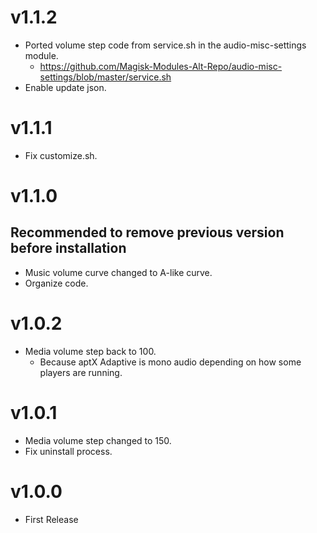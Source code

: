 # v1.1.2

- Ported volume step code from service.sh in the audio-misc-settings module.
  - https://github.com/Magisk-Modules-Alt-Repo/audio-misc-settings/blob/master/service.sh
-  Enable update json.

# v1.1.1

- Fix customize.sh.

# v1.1.0
## Recommended to remove previous version before installation

- Music volume curve changed to A-like curve.
- Organize code.

# v1.0.2

- Media volume step back to 100.
  - Because aptX Adaptive is mono audio depending on how some players are running.

# v1.0.1

- Media volume step changed to 150.
- Fix uninstall process.

# v1.0.0

- First Release